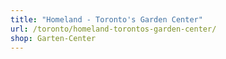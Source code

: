 ```yaml
---
title: "Homeland - Toronto's Garden Center"
url: /toronto/homeland-torontos-garden-center/
shop: Garten-Center
---
```

